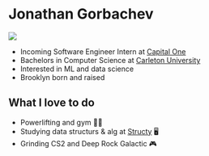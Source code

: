 # Jonathan Gorbachev
![](https://github.com/jonathangorbachev/Jonathan-Gorbachev/blob/main/gif.gif)

 - Incoming Software Engineer Intern at [Capital One](https://www.capitalone.com)
 - Bachelors in Computer Science at [Carleton University](https://carleton.ca/)
 - Interested in ML and data science
 - Brooklyn born and raised

## What I love to do
 - Powerlifting and gym 🏋🏽
 - Studying data structurs & alg at [Structy](https://www.structy.net/) 🖥️
 - Grinding CS2 and Deep Rock Galactic 🎮

